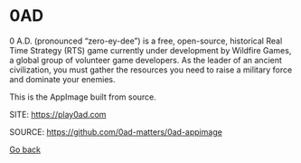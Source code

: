 # 0AD

 0 A.D. (pronounced “zero-ey-dee”) is a free, open-source, historical
 Real Time Strategy (RTS) game currently under development by Wildfire
 Games, a global group of volunteer game developers. As the leader of
 an ancient civilization, you must gather the resources you need to 
 raise a military force and dominate your enemies.
 
 This is the AppImage built from source.
 
 SITE: https://play0ad.com

 SOURCE: https://github.com/0ad-matters/0ad-appimage

 [Go back](.)
